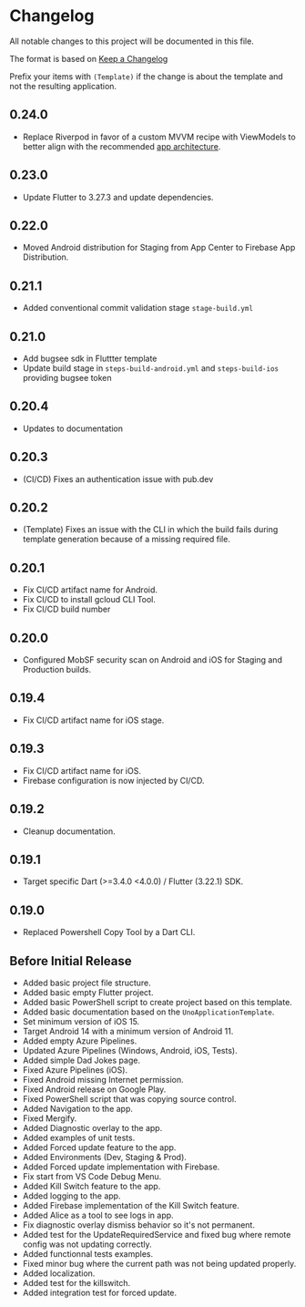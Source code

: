 # Changelog
All notable changes to this project will be documented in this file.

The format is based on [Keep a Changelog](http://keepachangelog.com/en/1.0.0/)

Prefix your items with `(Template)` if the change is about the template and not the resulting application.

## 0.24.0
- Replace Riverpod in favor of a custom MVVM recipe with ViewModels to better align with the recommended [app architecture](https://docs.flutter.dev/app-architecture).

## 0.23.0
- Update Flutter to 3.27.3 and update dependencies.

## 0.22.0
- Moved Android distribution for Staging from App Center to Firebase App Distribution.

## 0.21.1
- Added conventional commit validation stage `stage-build.yml`

## 0.21.0
- Add bugsee sdk in Fluttter template
- Update build stage in `steps-build-android.yml` and `steps-build-ios` providing bugsee token

## 0.20.4
- Updates to documentation

## 0.20.3
- (CI/CD) Fixes an authentication issue with pub.dev

## 0.20.2
- (Template) Fixes an issue with the CLI in which the build fails during template generation because of a missing required file.

## 0.20.1
- Fix CI/CD artifact name for Android.
- Fix CI/CD to install gcloud CLI Tool.
- Fix CI/CD build number

## 0.20.0
- Configured MobSF security scan on Android and iOS for Staging and Production builds. 

## 0.19.4
- Fix CI/CD artifact name for iOS stage.

## 0.19.3
- Fix CI/CD artifact name for iOS.
- Firebase configuration is now injected by CI/CD.

## 0.19.2
- Cleanup documentation.

## 0.19.1
- Target specific Dart (>=3.4.0 <4.0.0) / Flutter (3.22.1) SDK.

## 0.19.0
- Replaced Powershell Copy Tool by a Dart CLI.

## Before Initial Release
- Added basic project file structure.
- Added basic empty Flutter project.
- Added basic PowerShell script to create project based on this template.
- Added basic documentation based on the `UnoApplicationTemplate`.
- Set minimum version of iOS 15.
- Target Android 14 with a minimum version of Android 11.
- Added empty Azure Pipelines.
- Updated Azure Pipelines (Windows, Android, iOS, Tests).
- Added simple Dad Jokes page.
- Fixed Azure Pipelines (iOS).
- Fixed Android missing Internet permission.
- Fixed Android release on Google Play.
- Fixed PowerShell script that was copying source control.
- Added Navigation to the app.
- Fixed Mergify.
- Added Diagnostic overlay to the app.
- Added examples of unit tests.
- Added Forced update feature to the app.
- Added Environments (Dev, Staging & Prod).
- Added Forced update implementation with Firebase.
- Fix start from VS Code Debug Menu.
- Added Kill Switch feature to the app.
- Added logging to the app.
- Added Firebase implementation of the Kill Switch feature.
- Added Alice as a tool to see logs in app.
- Fix diagnostic overlay dismiss behavior so it's not permanent.
- Added test for the UpdateRequiredService and fixed bug where remote config was not updating correctly.
- Added functionnal tests examples.
- Fixed minor bug where the current path was not being updated properly.
- Added localization.
- Added test for the killswitch.
- Added integration test for forced update.
